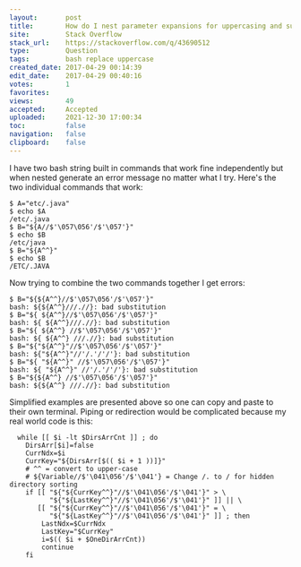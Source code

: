 ```yaml
---
layout:       post
title:        How do I nest parameter expansions for uppercasing and substitution in Bash?
site:         Stack Overflow
stack_url:    https://stackoverflow.com/q/43690512
type:         Question
tags:         bash replace uppercase
created_date: 2017-04-29 00:14:39
edit_date:    2017-04-29 00:40:16
votes:        1
favorites:    
views:        49
accepted:     Accepted
uploaded:     2021-12-30 17:00:34
toc:          false
navigation:   false
clipboard:    false
---
```


I have two bash string built in commands that work fine independently but when nested generate an error message no matter what I try. Here's the two individual commands that work:

``` 
$ A="etc/.java"
$ echo $A
/etc/.java
$ B="${A//$'\057\056'/$'\057'}"
$ echo $B
/etc/java
$ B="${A^^}"
$ echo $B
/ETC/.JAVA

```

Now trying to combine the two commands together I get errors:

``` 
$ B="${${A^^}//$'\057\056'/$'\057'}"
bash: ${${A^^}///.//}: bad substitution
$ B="${ ${A^^}//$'\057\056'/$'\057'}"
bash: ${ ${A^^}///.//}: bad substitution
$ B="${ ${A^^} //$'\057\056'/$'\057'}"
bash: ${ ${A^^} ///.//}: bad substitution
$ B="${"${A^^}"//$'\057\056'/$'\057'}"
bash: ${"${A^^}"//'/.'/'/'}: bad substitution
$ B="${ "${A^^}" //$'\057\056'/$'\057'}"
bash: ${ "${A^^}" //'/.'/'/'}: bad substitution
$ B="${${A^^} //$'\057\056'/$'\057'}"
bash: ${${A^^} ///.//}: bad substitution

```

Simplified examples are presented above so one can copy and paste to their own terminal. Piping or redirection would be complicated because my real world code is this:

``` 
  while [[ $i -lt $DirsArrCnt ]] ; do
    DirsArr[$i]=false
    CurrNdx=$i
    CurrKey="${DirsArr[$(( $i + 1 ))]}"
    # ^^ = convert to upper-case
    # ${Variable//$'\041\056'/$'\041'} = Change /. to / for hidden directory sorting
    if [[ "${"${CurrKey^^}"//$'\041\056'/$'\041'}" > \
          "${"${LastKey^^}"//$'\041\056'/$'\041'}" ]] || \
       [[ "${"${CurrKey^^}"//$'\041\056'/$'\041'}" = \
          "${"${LastKey^^}"//$'\041\056'/$'\041'}" ]] ; then
        LastNdx=$CurrNdx
        LastKey="$CurrKey"
        i=$(( $i + $OneDirArrCnt))
        continue
    fi

```
